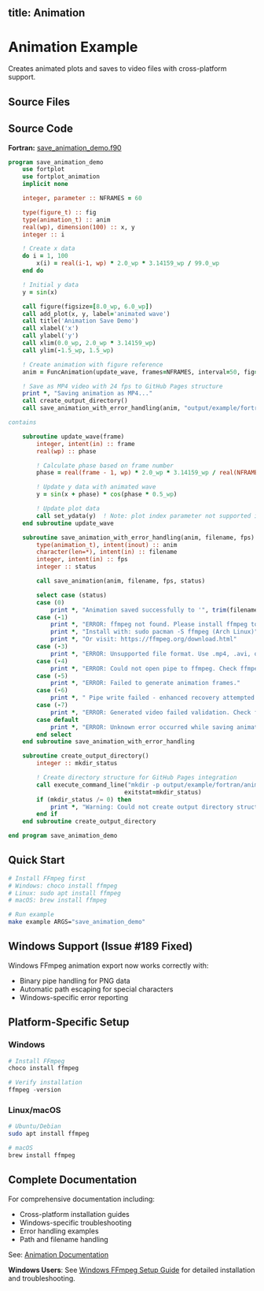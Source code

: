 title: Animation
---

# Animation Example

Creates animated plots and saves to video files with cross-platform support.

## Source Files

## Source Code

**Fortran:** [save_animation_demo.f90](https://github.com/lazy-fortran/fortplot/blob/main/example/fortran/animation/save_animation_demo.f90)

```fortran
program save_animation_demo
    use fortplot
    use fortplot_animation
    implicit none

    integer, parameter :: NFRAMES = 60

    type(figure_t) :: fig
    type(animation_t) :: anim
    real(wp), dimension(100) :: x, y
    integer :: i

    ! Create x data
    do i = 1, 100
        x(i) = real(i-1, wp) * 2.0_wp * 3.14159_wp / 99.0_wp
    end do

    ! Initial y data
    y = sin(x)

    call figure(figsize=[8.0_wp, 6.0_wp])
    call add_plot(x, y, label='animated wave')
    call title('Animation Save Demo')
    call xlabel('x')
    call ylabel('y')
    call xlim(0.0_wp, 2.0_wp * 3.14159_wp)
    call ylim(-1.5_wp, 1.5_wp)

    ! Create animation with figure reference
    anim = FuncAnimation(update_wave, frames=NFRAMES, interval=50, fig=fig)

    ! Save as MP4 video with 24 fps to GitHub Pages structure
    print *, "Saving animation as MP4..."
    call create_output_directory()
    call save_animation_with_error_handling(anim, "output/example/fortran/animation/animation.mp4", 24)

contains

    subroutine update_wave(frame)
        integer, intent(in) :: frame
        real(wp) :: phase

        ! Calculate phase based on frame number
        phase = real(frame - 1, wp) * 2.0_wp * 3.14159_wp / real(NFRAMES, wp)

        ! Update y data with animated wave
        y = sin(x + phase) * cos(phase * 0.5_wp)

        ! Update plot data
        call set_ydata(y)  ! Note: plot index parameter not supported in pyplot API
    end subroutine update_wave

    subroutine save_animation_with_error_handling(anim, filename, fps)
        type(animation_t), intent(inout) :: anim
        character(len=*), intent(in) :: filename
        integer, intent(in) :: fps
        integer :: status

        call save_animation(anim, filename, fps, status)

        select case (status)
        case (0)
            print *, "Animation saved successfully to '", trim(filename), "'"
        case (-1)
            print *, "ERROR: ffmpeg not found. Please install ffmpeg to save animations."
            print *, "Install with: sudo pacman -S ffmpeg (Arch Linux)"
            print *, "Or visit: https://ffmpeg.org/download.html"
        case (-3)
            print *, "ERROR: Unsupported file format. Use .mp4, .avi, or .mkv"
        case (-4)
            print *, "ERROR: Could not open pipe to ffmpeg. Check ffmpeg installation."
        case (-5)
            print *, "ERROR: Failed to generate animation frames."
        case (-6)
            print *, " Pipe write failed - enhanced recovery attempted (Issue #186: exponential backoff exhausted)"
        case (-7)
            print *, "ERROR: Generated video failed validation. Check ffmpeg version."
        case default
            print *, "ERROR: Unknown error occurred while saving animation. Status:", status
        end select
    end subroutine save_animation_with_error_handling

    subroutine create_output_directory()
        integer :: mkdir_status

        ! Create directory structure for GitHub Pages integration
        call execute_command_line("mkdir -p output/example/fortran/animation", &
                                 exitstat=mkdir_status)
        if (mkdir_status /= 0) then
            print *, "Warning: Could not create output directory structure"
        end if
    end subroutine create_output_directory

end program save_animation_demo
```

## Quick Start

```bash
# Install FFmpeg first
# Windows: choco install ffmpeg
# Linux: sudo apt install ffmpeg
# macOS: brew install ffmpeg

# Run example
make example ARGS="save_animation_demo"
```

## Windows Support (Issue #189 Fixed)

Windows FFmpeg animation export now works correctly with:
- Binary pipe handling for PNG data
- Automatic path escaping for special characters
- Windows-specific error reporting

## Platform-Specific Setup

### Windows
```powershell
# Install FFmpeg
choco install ffmpeg

# Verify installation
ffmpeg -version
```

### Linux/macOS
```bash
# Ubuntu/Debian
sudo apt install ffmpeg

# macOS
brew install ffmpeg
```

## Complete Documentation

For comprehensive documentation including:
- Cross-platform installation guides
- Windows-specific troubleshooting
- Error handling examples
- Path and filename handling

See: [Animation Documentation](../../../doc/example/animation.md)

**Windows Users**: See [Windows FFmpeg Setup Guide](../../../doc/windows_ffmpeg_setup.md) for detailed installation and troubleshooting.
